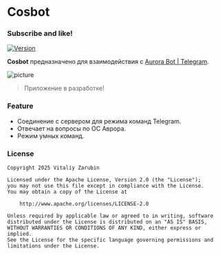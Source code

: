 Cosbot
===================

### Subscribe and like!

[![Version](https://img.shields.io/badge/PyPI-0.0.13-blue?logo=pypi&logoColor=white)](https://pypi.org/project/cosbot/)

**Cosbot** предназначено для взаимодействия с [Aurora Bot | Telegram](https://aurora-bot.keygenqt.com/).

![picture](https://github.com/keygenqt/cosbot/blob/main/data/preview2.png?raw=true)

> Приложение в разработке!

### Feature

- Соединение с сервером для режима команд Telegram.
- Отвечает на вопросы по ОС Аврора.
- Режим умных команд.

### License

```
Copyright 2025 Vitaliy Zarubin

Licensed under the Apache License, Version 2.0 (the "License");
you may not use this file except in compliance with the License.
You may obtain a copy of the License at

    http://www.apache.org/licenses/LICENSE-2.0

Unless required by applicable law or agreed to in writing, software
distributed under the License is distributed on an "AS IS" BASIS,
WITHOUT WARRANTIES OR CONDITIONS OF ANY KIND, either express or implied.
See the License for the specific language governing permissions and
limitations under the License.
```